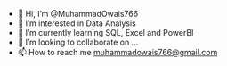 - 👋 Hi, I’m @MuhammadOwais766
- 👀 I’m interested in Data Analysis
- 🌱 I’m currently learning SQL, Excel and PowerBI
- 💞️ I’m looking to collaborate on ...
- 📫 How to reach me muhammadowais766@gmail.com

<!---
MuhammadOwais766/MuhammadOwais766 is a ✨ special ✨ repository because its `README.md` (this file) appears on your GitHub profile.
You can click the Preview link to take a look at your changes.
--->
